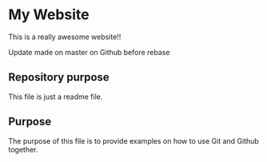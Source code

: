 # My Website
This is a really awesome website!!

Update made on master on Github before rebase

## Repository purpose

This file is just a readme file.

## Purpose

The purpose of this file is to provide examples
on how to use Git and Github together.

